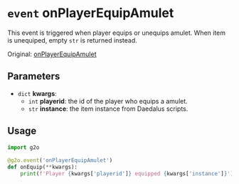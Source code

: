 # `event` onPlayerEquipAmulet
This event is triggered when player equips or unequips amulet. When item is unequiped, empty `str` is returned instead.

Original: [onPlayerEquipAmulet](https://gothicmultiplayerteam.gitlab.io/docs/0.3.0/script-reference/server-events/player/onPlayerEquipAmulet/)

## Parameters
* `dict` **kwargs**:
    * `int` **playerid**: the id of the player who equips a amulet.
    * `str` **instance**: the item instance from Daedalus scripts.
    
## Usage
```python
import g2o
        
@g2o.event('onPlayerEquipAmulet')
def onEquip(**kwargs):
    print(f'Player {kwargs['playerid']} equipped {kwargs['instance']}')
```